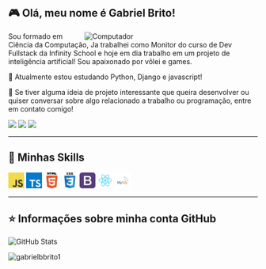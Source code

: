 ## 🎮 Olá, meu nome é <strong>Gabriel Brito!</strong>

<img src="https://raw.githubusercontent.com/MicaelliMedeiros/micaellimedeiros/master/image/computer-illustration.png" min-width="350px" max-width="350px" width="350px" align="right" alt="Computador">

Sou formado em Ciência da Computação, Ja trabalhei como Monitor do curso de Dev Fullstack da Infinity School e hoje em dia trabalho em um projeto de inteligência artificial! Sou apaixonado por vôlei e games.
<br>

🌱 Atualmente estou estudando Python, Django e javascript!

💬 Se tiver alguma ideia de projeto interessante que queira desenvolver ou quiser conversar sobre algo relacionado a trabalho ou programação, entre em contato comigo!

<p align="left">
  
  <a href="mailto:gabrielbbrito_1@hotmail.com">
  <img src="https://img.shields.io/badge/Microsoft_Outlook-ff3a5e?style=for-the-badge&logo=Microsoft-outlook&logoColor=white"/></a>

  <a href="https://www.linkedin.com/in/gabrielbbrito/" alt="Linkedin">
  <img src="https://img.shields.io/badge/-Linkedin-ff3a5e?style=for-the-badge&logo=Linkedin&logoColor=FFF" /></a>

  <a href="https://www.instagram.com/gabrielbbrito1/" alt="Instagram">
  <img src="https://img.shields.io/badge/-Instagram-ff3a5e?style=for-the-badge&logo=Instagram&logoColor=FFF"/></a>
    
</p>  

----

## 🚀 Minhas Skills

<code><img height="32" src="https://raw.githubusercontent.com/github/explore/80688e429a7d4ef2fca1e82350fe8e3517d3494d/topics/javascript/javascript.png" alt="Javascript"/></code>
<code><img height="32" src="https://raw.githubusercontent.com/github/explore/80688e429a7d4ef2fca1e82350fe8e3517d3494d/topics/typescript/typescript.png" alt="Typescript"/></code>
<code><img height="32" src="https://raw.githubusercontent.com/github/explore/80688e429a7d4ef2fca1e82350fe8e3517d3494d/topics/html/html.png" alt="HTML5"/></code>
<code><img height="32" src="https://raw.githubusercontent.com/github/explore/80688e429a7d4ef2fca1e82350fe8e3517d3494d/topics/css/css.png" alt="CSS"/></code>
<code><img height="32" src="https://raw.githubusercontent.com/github/explore/80688e429a7d4ef2fca1e82350fe8e3517d3494d/topics/bootstrap/bootstrap.png" alt="Bootstrap"/></code>
<code><img height="32" src="https://raw.githubusercontent.com/github/explore/80688e429a7d4ef2fca1e82350fe8e3517d3494d/topics/react/react.png" alt="React"/></code>
<code><img height="32" src="https://raw.githubusercontent.com/github/explore/80688e429a7d4ef2fca1e82350fe8e3517d3494d/topics/mysql/mysql.png" alt="MySQL"/></code>


---

## ⭐ Informações sobre minha conta GitHub
![GitHub Stats](https://github-readme-stats.vercel.app/api?username=gabrielbbrito1&show_icons=true)

![gabrielbbrito1](https://github-readme-stats.vercel.app/api/top-langs/?username=gabrielbbrito1&layout=compact&theme=buefy&hide_border=true)
